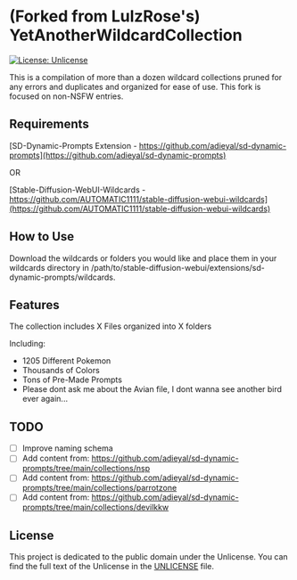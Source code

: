 (Forked from LulzRose's) YetAnotherWildcardCollection
=============

[![License: Unlicense](https://img.shields.io/badge/license-Unlicense-blue.svg)](https://opensource.org/licenses/unlicense)

This is a compilation of more than a dozen wildcard collections pruned for any errors and duplicates and organized for ease of use. This fork is focused on non-NSFW entries. 

## Requirements

[SD-Dynamic-Prompts Extension - https://github.com/adieyal/sd-dynamic-prompts](https://github.com/adieyal/sd-dynamic-prompts)

OR

[Stable-Diffusion-WebUI-Wildcards - https://github.com/AUTOMATIC1111/stable-diffusion-webui-wildcards](https://github.com/AUTOMATIC1111/stable-diffusion-webui-wildcards)

## How to Use

Download the wildcards or folders you would like and place them in your wildcards directory in /path/to/stable-diffusion-webui/extensions/sd-dynamic-prompts/wildcards.

Features
--------

The collection includes X Files organized into X folders

Including:
- 1205 Different Pokemon
- Thousands of Colors
- Tons of Pre-Made Prompts
- Please dont ask me about the Avian file, I dont wanna see another bird ever again...

## TODO

- [ ] Improve naming schema
- [ ] Add content from: https://github.com/adieyal/sd-dynamic-prompts/tree/main/collections/nsp
- [ ] Add content from: https://github.com/adieyal/sd-dynamic-prompts/tree/main/collections/parrotzone
- [ ] Add content from:	https://github.com/adieyal/sd-dynamic-prompts/tree/main/collections/devilkkw

## License

This project is dedicated to the public domain under the Unlicense.
You can find the full text of the Unlicense in the [UNLICENSE](UNLICENSE) file.
